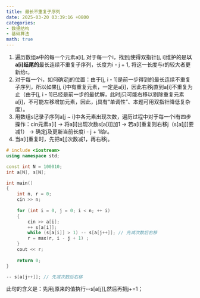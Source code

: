 ```yaml
---
title: 最长不重复子序列
date: 2025-03-20 03:39:16 +0800
categories:
- 数据结构
- 基础算法
math: true
---
```


1. 遍历数组a中的每一个元素a[i], 对于每一个i，找到j使得双指针[j, i]维护的是**以a[i]结尾的**最长连续不重复子序列，长度为i - j + 1, 将这一长度与r的较大者更新给r。
2. 对于每一个i，如何确定j的位置：由于[j, i - 1]是前一步得到的最长连续不重复子序列，所以如果[j, i]中有重复元素，一定是a[i]，因此右移j直到a[i]不重复为止（由于[j, i - 1]已经是前一步的最优解，此时j只可能右移以剔除重复元素a[i]，不可能左移增加元素，因此，j具有“单调性”、本题可用双指针降低复杂度）。
3. 用数组s记录子序列a[j ~ i]中各元素出现次数，遍历过程中对于每一个i有四步操作：cin元素a[i] -> 将a[i]出现次数s[a[i]]加1 -> 若a[i]重复则右移j（s[a[j]]要减1） -> 确定j及更新当前长度i - j + 1给r。
4. 当a[i]重复时，先把a[j]次数减1，再右移j。

```cpp
# include <iostream>
using namespace std;

const int N = 100010;
int a[N], s[N];

int main()
{
    int n, r = 0;
    cin >> n;
    
    for (int i = 0, j = 0; i < n; ++ i)
    {
        cin >> a[i];
        ++ s[a[i]];
        while (s[a[i]] > 1) -- s[a[j++]]; // 先减次数后右移
        r = max(r, i - j + 1) ;
    }
    cout << r;
    
    return 0;
}
```

```cpp
-- s[a[j++]]; // 先减次数后右移
```
此句的含义是：先用j原来的值执行--s\[a\[j]],然后再把j+=1；